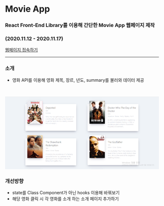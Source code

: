 # Movie App
### React Front-End Library를 이용해 간단한 Movie App 웹페이지 제작    
### (2020.11.12 - 2020.11.17)    
[웹페이지 접속하기](https://yuujining.github.io/movie_app/)     

---

### 소개
* 영화 API를 이용해 영화 제목, 장르, 년도, summary를 불러와 데이터 제공
<br>   

![페이지 소개](./image/capture1.PNG)     

### 개선방향
* state를 Class Component가 아닌 hooks 이용해 바꿔보기   
* 해당 영화 클릭 시 각 영화를 소개 하는 소개 페이지 추가하기   
